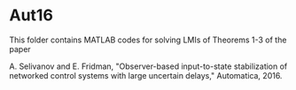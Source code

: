 # Aut16

This folder contains MATLAB codes for solving LMIs of Theorems 1-3 of the paper 

A. Selivanov and E. Fridman, "Observer-based input-to-state stabilization of networked control systems with large uncertain delays," Automatica, 2016. 
